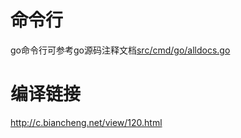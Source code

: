 # 命令行

go命令行可参考go源码注释文档[src/cmd/go/alldocs.go](https://github.com/golang/go/blob/master/src/cmd/go/alldocs.go)

# 编译链接

http://c.biancheng.net/view/120.html